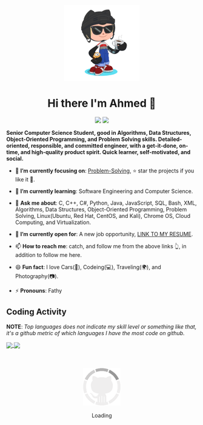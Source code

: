 
<div align="center">
	<img src="GitHub.png" width="200" height="200">
  <h1>Hi there I'm Ahmed 👋</h1>
  <p class="contact">
    <a href="https://www.linkedin.com/in/ahmedfathydev/" target="_blank"><img src="https://img.shields.io/badge/linkedin-0077b5?style=flat&logo=linkedin"/></a>
    <a href="https://t.me/ahmedfathydev" target="_blank"><img src="https://img.shields.io/badge/telegram-0088cc?style=flat&logo=telegram"/></a>
  </p>
</div>

**Senior Computer Science Student, good in Algorithms, Data Structures, Object-Oriented Programming, and Problem Solving skills. Detailed-oriented, responsible, and committed engineer, with a get-it-done, on-time, and high-quality product spirit. Quick learner, self-motivated, and social.**

- 🎯 **I’m currently focusing on**: [Problem-Solving](https://github.com/ahmedfathydev/Problem-Solving), ⭐️ star the projects if you like it 🤩.

- 🌱 **I’m currently learning**: Software Engineering and Computer Science.

- 💬 **Ask me about**: C, C++, C#, Python, Java, JavaScript, SQL, Bash, XML, Algorithms, Data Structures, Object-Oriented Programming, Problem Solving, Linux(Ubuntu, Red Hat, CentOS, and Kali), Chrome OS, Cloud Computing, and Virtualization.

- 🤔 **I’m currently open for**: A new job opportunity, [LINK TO MY RESUME](https://flowcv.io/resume/feedback/lMhKFXfgJjf8).

- 📫 **How to reach me**: catch, and follow me from the above links 👆, in addition to follow me here.

- 😄 **Fun fact**: I love Cars(🚗), Codeing(💻), Traveling(🌍), and Photography(📷).

- ⚡ **Pronouns**: Fathy


## Coding Activity

**NOTE**: *Top languages does not indicate my skill level or something like that, it's a github metric of which languages I have the most code on github.*

<a href="https://github.com/anuraghazra/github-readme-stats">
  <img align="center" src="https://github-readme-stats.vercel.app/api/?username=ahmedfathydev&show_icons=true&include_all_commits=true&theme=radical" />
</a>
<a href="https://github.com/anuraghazra/convoychat">
  <img align="center" src="https://github-readme-stats.vercel.app/api/top-langs/?username=ahmedfathydev&layout=compact&theme=radical" />
</a>

<div align="center">
	<br>
	<br>
	<br>
	<img src="GitHub.gif" width="100" height="100">
	<p>Loading</p>
</div>
